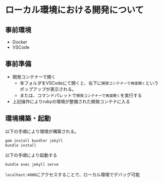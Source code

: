 # ローカル環境における開発について

## 事前環境

- Docker
- VSCode

## 事前準備

- 開発コンテナーで開く
  - 本フォルダをVSCodeにて開くと、右下に`開発コンテナーで再度開く`というポップアップが表示される。
  - または、コマンドパレットで`開発コンテナーで再度開く`を実行する
- 上記操作によりrubyの環境が整備された開発コンテナに入る

## 環境構築・起動

以下の手順により環境が構築される。

```sh
gem install bundler jekyll
bundle install
```

以下の手順により起動する

```sh
bundle exec jekyll serve
```

`localhost:4000`にアクセスすることで、ローカル環境でデバッグ可能